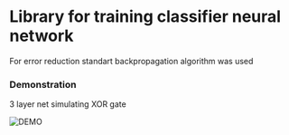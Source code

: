 # Library for training classifier neural network

For error reduction standart backpropagation algorithm was used

### Demonstration 
3 layer net simulating XOR gate

![DEMO](https://user-images.githubusercontent.com/83420512/204865931-c5c61863-bfe9-4a2a-bc72-622c5d518c51.gif)
